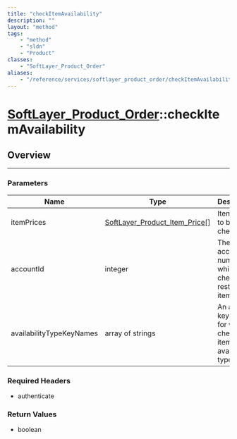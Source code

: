 ```yaml
---
title: "checkItemAvailability"
description: ""
layout: "method"
tags:
    - "method"
    - "sldn"
    - "Product"
classes:
    - "SoftLayer_Product_Order"
aliases:
    - "/reference/services/softlayer_product_order/checkItemAvailability"
---
```

# [SoftLayer_Product_Order](/reference/services/SoftLayer_Product_Order)::checkItemAvailability





## Overview 


-----

### Parameters 
|Name | Type | Description |
| --- | --- | --- |
|itemPrices| <a href='/reference/datatypes/SoftLayer_Product_Item_Price'>SoftLayer_Product_Item_Price[] </a>| Item prices to be checked.|
|accountId| integer| The account number for which to check for a restricted item price.|
|availabilityTypeKeyNames| array of strings| An array of keynames for which to check for item availability types.|


### Required Headers
* authenticate


### Return Values
* boolean




